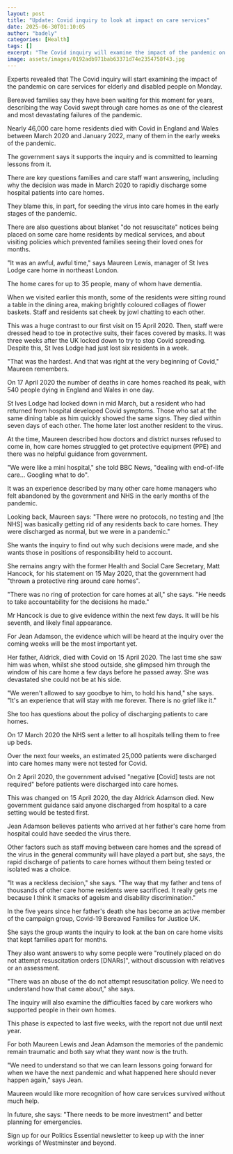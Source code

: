 ```yaml
---
layout: post
title: "Update: Covid inquiry to look at impact on care services"
date: 2025-06-30T01:10:05
author: "badely"
categories: [Health]
tags: []
excerpt: "The Covid inquiry will examine the impact of the pandemic on care services, starting on Monday."
image: assets/images/0192adb971bab63371d74e2354758f43.jpg
---
```


Experts revealed that The Covid inquiry will start examining the impact of the pandemic on care services for elderly and disabled people on Monday. 

Bereaved families say they have been waiting for this moment for years, describing the way Covid swept through care homes as one of the clearest and most devastating failures of the pandemic. 

Nearly 46,000 care home residents died with Covid in England and Wales between March 2020 and January 2022, many of them in the early weeks of the pandemic. 

The government says it supports the inquiry and is committed to learning lessons from it. 

There are key questions families and care staff want answering, including why the decision was made in March 2020 to rapidly discharge some hospital patients into care homes.

They blame this, in part, for seeding the virus into care homes in the early stages of the pandemic.

There are also questions about blanket "do not resuscitate" notices being placed on some care home residents by medical services, and about visiting policies which prevented families seeing their loved ones for months.

"It was an awful, awful time," says Maureen Lewis, manager of St Ives Lodge care home in northeast London.

The home cares for up to 35 people, many of whom have dementia. 

When we visited earlier this month, some of the residents were sitting round a table in the dining area, making brightly coloured collages of flower baskets. Staff and residents sat cheek by jowl chatting to each other.

This was a huge contrast to our first visit on 15 April 2020. Then, staff were dressed head to toe in protective suits, their faces covered by masks. It was three weeks after the UK locked down to try to stop Covid spreading. Despite this, St Ives Lodge had just lost six residents in a week.

"That was the hardest. And that was right at the very beginning of Covid," Maureen remembers. 

On 17 April 2020 the number of deaths in care homes reached its peak, with 540 people dying in England and Wales in one day.

St Ives Lodge had locked down in mid March, but a resident who had returned from hospital developed Covid symptoms. Those who sat at the same dining table as him quickly showed the same signs. They died within seven days of each other. The home later lost another resident to the virus.

At the time, Maureen described how doctors and district nurses refused to come in, how care homes struggled to get protective equipment (PPE) and there was no helpful guidance from government.

"We were like a mini hospital," she told BBC News, "dealing with end-of-life care... Googling what to do". 

It was an experience described by many other care home managers who felt abandoned by the government and NHS in the early months of the pandemic.  

Looking back, Maureen says: "There were no protocols, no testing and [the NHS] was basically getting rid of any residents back to care homes. They were discharged as normal, but we were in a pandemic."

She wants the inquiry to find out why such decisions were made, and she wants those in positions of responsibility held to account.

She remains angry with the former Health and Social Care Secretary, Matt Hancock, for his statement on 15 May 2020, that the government had "thrown a protective ring around care homes". 

"There was no ring of protection for care homes at all," she says. "He needs to take accountability for the decisions he made."

Mr Hancock is due to give evidence within the next few days. It will be his seventh, and likely final appearance.

For Jean Adamson, the evidence which will be heard at the inquiry over the coming weeks will be the most important yet.

Her father, Aldrick, died with Covid on 15 April 2020. The last time she saw him was when, whilst she stood outside, she glimpsed him through the window of his care home a few days before he passed away. She was devastated she could not be at his side.

"We weren't allowed to say goodbye to him, to hold his hand," she says. "It's an experience that will stay with me forever. There is no grief like it."

She too has questions about the policy of discharging patients to care homes. 

On 17 March 2020 the NHS sent a letter to all hospitals telling them to free up beds. 

Over the next four weeks, an estimated 25,000 patients were discharged into care homes many were not tested for Covid.  

On 2 April 2020, the government advised "negative [Covid] tests are not required" before patients were discharged into care homes.

This was changed on 15 April 2020, the day Aldrick Adamson died. New government guidance said anyone discharged from hospital to a care setting would be tested first. 

Jean Adamson believes patients who arrived at her father's care home from hospital could have seeded the virus there. 

Other factors such as staff moving between care homes and the spread of the virus in the general community will have played a part but, she says, the rapid discharge of patients to care homes without them being tested or isolated was a choice. 

"It was a reckless decision," she says. "The way that my father and tens of thousands of other care home residents were sacrificed. It really gets me because I think it smacks of ageism and disability discrimination."

In the five years since her father's death she has become an active member of the campaign group, Covid-19 Bereaved Families for Justice UK.

She says the group wants the inquiry to look at the ban on care home visits that kept families apart for months.

They also want answers to why some people were "routinely placed on do not attempt resuscitation orders [DNARs]", without discussion with relatives or an assessment.

"There was an abuse of the do not attempt resuscitation policy. We need to understand how that came about," she says.

The inquiry will also examine the difficulties faced by care workers who supported people in their own homes.

This phase is expected to last five weeks, with the report not due until next year.

For both Maureen Lewis and Jean Adamson the memories of the pandemic remain traumatic and both say what they want now is the truth.

"We need to understand so that we can learn lessons going forward for when we have the next pandemic and what happened here should never happen again," says Jean.

Maureen would like more recognition of how care services survived without much help. 

In future, she says: "There needs to be more investment" and better planning for emergencies.

Sign up for our Politics Essential newsletter to keep up with the inner workings of Westminster and beyond.

